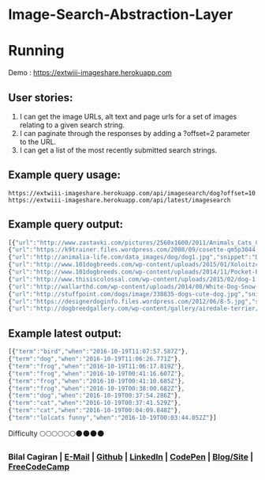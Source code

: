 # Image-Search-Abstraction-Layer

# Running


Demo : https://extwiii-imageshare.herokuapp.com


## User stories:
1. I can get the image URLs, alt text and page urls for a set of images relating to a given search string.
2. I can paginate through the responses by adding a ?offset=2 parameter to the URL.
3. I can get a list of the most recently submitted search strings.

## Example query usage:

```text
https://extwiii-imageshare.herokuapp.com/api/imagesearch/dog?offset=10
https://extwiii-imageshare.herokuapp.com/api/latest/imagesearch
```

## Example query output:

```js
[{"url":"http://www.zastavki.com/pictures/2560x1600/2011/Animals_Cats_Cat_and_dog_030580_.jpg","snippet":"Cat and dog wallpapers and images - wallpapers, pictures, photos","thumbnail":"http://ts2.mm.bing.net/th?id=OIP.Mf106969e7dfb87f38d27f2487e36e6a1o0&pid=15.1","context":"http://www.zastavki.com/eng/Animals/Cats/wallpaper-30580.htm"},
{"url":"https://k9trainer.files.wordpress.com/2008/09/cosette-qm5p3044.jpg","snippet":"dog breeds | Talk about Dogs!","thumbnail":"http://ts3.mm.bing.net/th?id=OIP.Med2681e6e0f73b68cbf9feebd691fee1o0&pid=15.1","context":"https://k9trainer.wordpress.com/category/dog-breeds/"},
{"url":"http://animalia-life.com/data_images/dog/dog1.jpg","snippet":"Dog. Dog images. Pictures of dogs","thumbnail":"http://ts1.mm.bing.net/th?id=OIP.M56bc6381eed433287af364107669ea41o0&pid=15.1","context":"http://animalia-life.com/dogs.html"},
{"url":"http://www.101dogbreeds.com/wp-content/uploads/2015/01/Xoloitzcuintli-Photos.jpg","snippet":"... mexican hairless dog puppy mexican hairless dog xoloitzcuintli images","thumbnail":"http://ts3.mm.bing.net/th?id=OIP.M7a4571c6d520e5ddbbf99d5afab8a119H0&pid=15.1","context":"http://www.101dogbreeds.com/xoloitzcuintli-mexican-hairless-dog.asp"},
{"url":"http://www.101dogbreeds.com/wp-content/uploads/2014/11/Pocket-Beagle-Wallpaper.jpg","snippet":"Pocket Beagle Dog Info, Temperament, Training, Puppies, Pictures","thumbnail":"http://ts4.mm.bing.net/th?id=OIP.M4a97f8ae3568599fe9dd5a19fa83658do0&pid=15.1","context":"http://www.101dogbreeds.com/pocket-beagle.asp"},
{"url":"http://www.thisiscolossal.com/wp-content/uploads/2015/02/dog-1.jpg","snippet":"dog-1","thumbnail":"http://ts2.mm.bing.net/th?id=OIP.M76eaf1f43a6b17223d8857803bff7577o0&pid=15.1","context":"http://www.thisiscolossal.com/2015/02/comical-portraits-of-hairless-dogs-by-sophie-gamand/"},
{"url":"http://wallarthd.com/wp-content/uploads/2014/08/White-Dog-Snow-Wallpaper-Picture.jpg","snippet":"White Dog Snow Wallpaper Picture","thumbnail":"http://ts2.mm.bing.net/th?id=OIP.M26763e84290b6b9a471b8a3ff09edcd2o0&pid=15.1","context":"http://wallarthd.com/imagepics/white-dogs-running-wallpaper-picture.html"},
{"url":"http://stuffpoint.com/dogs/image/338835-dogs-cute-dog.jpg","snippet":"Cute dog!, isnt it cute?","thumbnail":"http://ts4.mm.bing.net/th?id=OIP.M8b5406a28cd14ae34b71d40a37216c84H0&pid=15.1","context":"http://stuffpoint.com/dogs/image/338835/cute-dog-picture/"},
{"url":"https://designerdoginfo.files.wordpress.com/2012/06/8-5.jpg","snippet":"difference between male and female puppies | Designer Dog Info","thumbnail":"http://ts4.mm.bing.net/th?id=OIP.M790a80d0a24b2ccecb66a9863ea9c20do0&pid=15.1","context":"https://designerdoginfo.wordpress.com/tag/difference-between-male-and-female-puppies/"},
{"url":"http://dogbreedgallery.com/wp-content/gallery/airedale-terrier/airedale-terrier-8.jpg","snippet":"Airedale Terrier | Dog Breed Gallery","thumbnail":"http://ts1.mm.bing.net/th?id=OIP.Mff00e47467512ccf8fb7247498f855d1o0&pid=15.1","context":"http://dogbreedgallery.com/dog-breeds/airedale-terrier-2/"}]
```
## Example latest output:

```js
[{"term":"bird","when":"2016-10-19T11:07:57.587Z"},
{"term":"dog","when":"2016-10-19T11:06:26.771Z"},
{"term":"frog","when":"2016-10-19T11:06:17.819Z"},
{"term":"frog","when":"2016-10-19T00:41:16.607Z"},
{"term":"frog","when":"2016-10-19T00:41:10.685Z"},
{"term":"frog","when":"2016-10-19T00:38:00.682Z"},
{"term":"dog","when":"2016-10-19T00:37:54.286Z"},
{"term":"cat","when":"2016-10-19T00:37:41.529Z"},
{"term":"cat","when":"2016-10-19T00:04:09.848Z"},
{"term":"lolcats funny","when":"2016-10-19T00:03:44.052Z"}]
```

Difficulty :full_moon::full_moon::full_moon::full_moon::full_moon::full_moon::new_moon::new_moon::new_moon::new_moon:

### Bilal Cagiran  | [E-Mail](mailto:bcagiran@hotmail.com) | [Github](https://github.com/extwiii/) | [LinkedIn](https://linkedin.com/in/bilalcagiran) | [CodePen](http://codepen.io/extwiii/) | [Blog/Site](http://bilalcagiran.com) | [FreeCodeCamp](https://www.freecodecamp.com/extwiii) 

